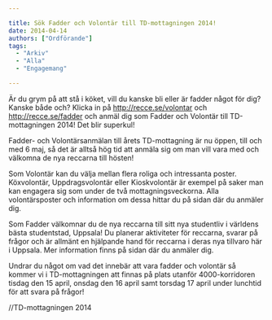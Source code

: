 ```yaml
---

title: Sök Fadder och Volontär till TD-mottagningen 2014!
date: 2014-04-14
authors: ["Ordförande"]
tags:
  - "Arkiv"
  - "Alla"
  - "Engagemang"

---
```


Är du grym på att stå i köket, vill du kanske bli eller är fadder något
för dig? Kanske både och? Klicka in på http://recce.se/volontar och
http://recce.se/fadder och anmäl dig som Fadder och Volontär till
TD-mottagningen 2014! Det blir superkul!

Fadder- och Volontärsanmälan till årets TD-mottagning är nu öppen, till
och med 6 maj, så det är alltså hög tid att anmäla sig om man vill vara
med och välkomna de nya reccarna till hösten!

Som Volontär kan du välja mellan flera roliga och intressanta poster.
Köxvolontär, Uppdragsvolontär eller Kioskvolontär är exempel på saker
man kan engagera sig som under de två mottagningsveckorna. Alla
volontärsposter och information om dessa hittar du på sidan där du
anmäler dig.

Som Fadder välkomnar du de nya reccarna till sitt nya studentliv i
världens bästa studentstad, Uppsala! Du planerar aktiviteter för
reccarna, svarar på frågor och är allmänt en hjälpande hand för reccarna
i deras nya tillvaro här i Uppsala. Mer information finns på sidan där
du anmäler dig.

Undrar du något om vad det innebär att vara fadder och volontär så
kommer vi i TD-mottagningen att finnas på plats utanför 4000-korridoren
tisdag den 15 april, onsdag den 16 april samt torsdag 17 april under
lunchtid för att svara på frågor!

//TD-mottagningen 2014